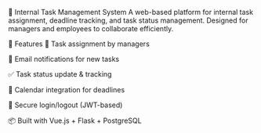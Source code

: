🚀 Internal Task Management System
A web-based platform for internal task assignment, deadline tracking, and task status management. Designed for managers and employees to collaborate efficiently.

📌 Features
📝 Task assignment by managers

🔔 Email notifications for new tasks

✅ Task status update & tracking

📅 Calendar integration for deadlines

🔐 Secure login/logout (JWT-based)

📦 Built with Vue.js + Flask + PostgreSQL
